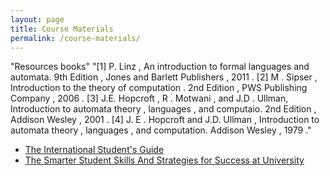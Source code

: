```yaml
---
layout: page
title: Course Materials
permalink: /course-materials/
---
```

"Resources books"
"[1] P. Linz , An introduction to formal languages and automata. 9th Edition , Jones and Barlett Publishers , 2011 .
[2] M . Sipser , Introduction to the theory of computation . 2nd Edition , PWS Publishing Company , 2006 .
[3] J.E. Hopcroft , R . Motwani , and J.D . Ullman, Introduction to automata theory , languages , and computaio. 2nd Edition , Addison Wesley , 2001 .
[4] J. E . Hopcroft and J.D. Ullman , Introduction to automata theory , languages , and computation. Addison Wesley , 1979 ."
* [The International Student's Guide](/static_files/materials/Books/10_The_International_Students_Guide.pdf)
* [The Smarter Student Skills And Strategies for Success at University](/static_files/materials/Books/11_The_Smarter_Student_Skills_And_Strategies_for_Success_at_University.pdf)